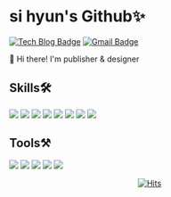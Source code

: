 # si hyun's Github✨
  [![Tech Blog Badge](http://img.shields.io/badge/-Tech%20blog-black?style=flat-square&logo=github&link=https://zzsza.github.io/)](https://github.com/sihyun96/)
  [![Gmail Badge](https://img.shields.io/badge/Gmail-d14836?style=flat-square&logo=Gmail&logoColor=white&link=mailto:snugyun01@gmail.com)](mailto:sihyun9627@gmail.com)
 
 👋 Hi there! I'm publisher & designer

 ## Skills🛠️
<img src="https://img.shields.io/badge/HTML5-20232a.svg?style=for-the-badge&logo=HTML5&logoColor=61DAFB" /> <img src="https://img.shields.io/badge/CSS3-008DDA.svg?style=for-the-badge&logo=CSS3&logoColor=ffffff" /> <img src="https://img.shields.io/badge/jQuery-FC819E.svg?style=for-the-badge&logo=jQuery&logoColor=ffffff" /> <img src="https://img.shields.io/badge/jS-0D7C66.svg?style=for-the-badge&logo=javaScript&logoColor=141E46" /> <img src="https://img.shields.io/badge/GSAP-FFD35A.svg?style=for-the-badge&logo=GSAP&logoColor=61DAFB" /> <img src="https://img.shields.io/badge/React-EE4E4E.svg?style=for-the-badge&logo=react&logoColor=61DAFB" /> <img src="https://img.shields.io/badge/
Lottie Animation-874CCC.svg?style=for-the-badge&logo=lottie&logoColor=61DAFB" /> <img src="https://img.shields.io/badge/UI design-59D5E0.svg?style=for-the-badge&logo=UI&logoColor=ffffff" />
 ## Tools⚒️
 <img src="https://img.shields.io/badge/Figma-E59BE9.svg?style=for-the-badge&logo=Figma&logoColor=ffffff" /> <img src="https://img.shields.io/badge/Git-10439F.svg?style=for-the-badge&logo=Git&logoColor=ffffff" /> <img src="https://img.shields.io/badge/GitHub-FFF7FC.svg?style=for-the-badge&logo=GitHub&logoColor=1F1717" /> <img src="https://img.shields.io/badge/Ai-862B0D.svg?style=for-the-badge&logo=Ai&logoColor=FF6C22" /> <img src="https://img.shields.io/badge/Ps-072541.svg?style=for-the-badge&logo=Ps&logoColor=5272F2" />

 <div align=center>
	
  [![Hits](https://hits.seeyoufarm.com/api/count/incr/badge.svg?url=https%3A%2F%2Fgithub.com%2Fgjbae1212%2Fhit-counter)](https://hits.seeyoufarm.com)
	
  </div>
                                                     

<!--
**sihyun96/sihyun96** is a ✨ _special_ ✨ repository because its `README.md` (this file) appears on your GitHub profile.

Here are some ideas to get you started:

- 🔭 I’m currently working on ...
- 🌱 I’m currently learning ...
- 👯 I’m looking to collaborate on ...
- 🤔 I’m looking for help with ...
- 💬 Ask me about ...
- 📫 How to reach me: ...
- 😄 Pronouns: ...
- ⚡ Fun fact: ...
-->
